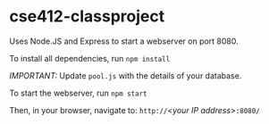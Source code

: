 # cse412-classproject

Uses Node.JS and Express to start a webserver on port 8080.

To install all dependencies, run `npm install`

*IMPORTANT:* Update `pool.js` with the details of your database.

To start the webserver, run `npm start`

Then, in your browser, navigate to:
    `http://`_&lt;your IP address&gt;_`:8080/`
